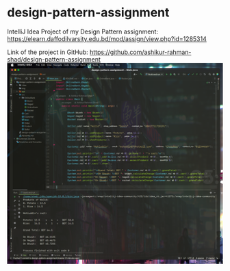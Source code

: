 # design-pattern-assignment
IntelliJ Idea Project of my Design Pattern assignment: https://elearn.daffodilvarsity.edu.bd/mod/assign/view.php?id=1285314

Link of the project in GitHub:
https://github.com/ashikur-rahman-shad/design-pattern-assignment
![](img/code-preview.png)
